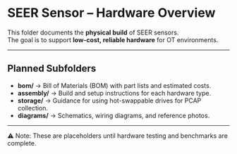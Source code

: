 # SEER Sensor – Hardware Overview

This folder documents the **physical build** of SEER sensors.  
The goal is to support **low-cost, reliable hardware** for OT environments.

---

## Planned Subfolders

- **bom/** → Bill of Materials (BOM) with part lists and estimated costs.  
- **assembly/** → Build and setup instructions for each hardware type.  
- **storage/** → Guidance for using hot-swappable drives for PCAP collection.  
- **diagrams/** → Schematics, wiring diagrams, and reference photos.

---

⚠️ Note: These are placeholders until hardware testing and benchmarks are complete.
